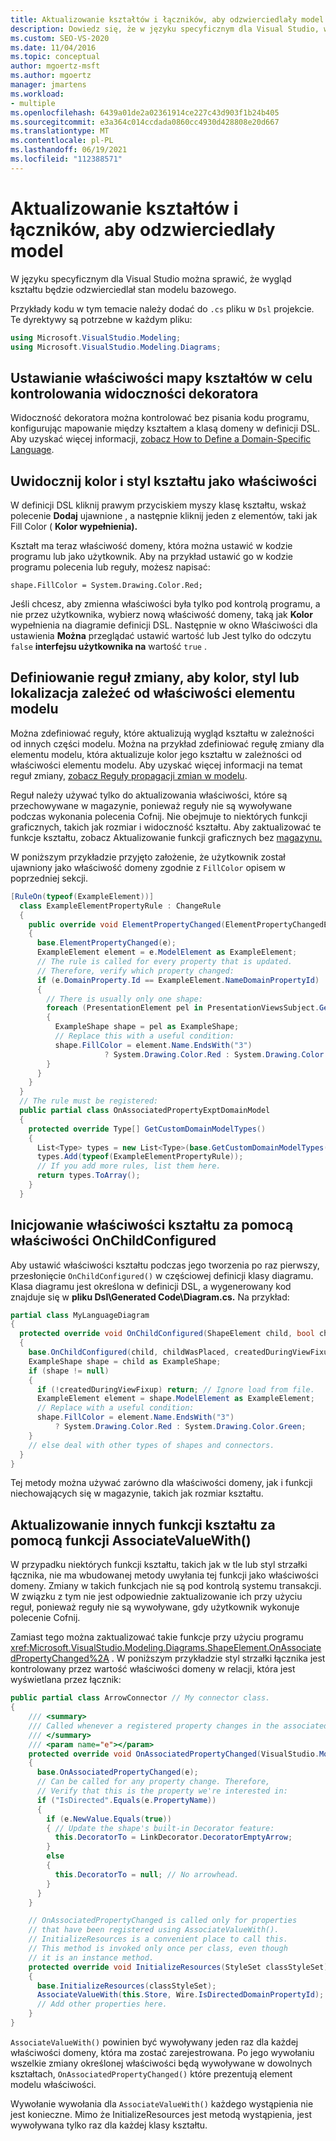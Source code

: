 ```yaml
---
title: Aktualizowanie kształtów i łączników, aby odzwierciedlały model
description: Dowiedz się, że w języku specyficznym dla Visual Studio, wygląd kształtu może odzwierciedlać stan modelu bazowego.
ms.custom: SEO-VS-2020
ms.date: 11/04/2016
ms.topic: conceptual
author: mgoertz-msft
ms.author: mgoertz
manager: jmartens
ms.workload:
- multiple
ms.openlocfilehash: 6439a01de2a02361914ce227c43d903f1b24b405
ms.sourcegitcommit: e3a364c014ccdada0860cc4930d428808e20d667
ms.translationtype: MT
ms.contentlocale: pl-PL
ms.lasthandoff: 06/19/2021
ms.locfileid: "112388571"
---
```

# <a name="update-shapes-and-connectors-to-reflect-the-model"></a>Aktualizowanie kształtów i łączników, aby odzwierciedlały model

W języku specyficznym dla Visual Studio można sprawić, że wygląd kształtu będzie odzwierciedlał stan modelu bazowego.

Przykłady kodu w tym temacie należy dodać do `.cs` pliku w `Dsl` projekcie. Te dyrektywy są potrzebne w każdym pliku:

```csharp
using Microsoft.VisualStudio.Modeling;
using Microsoft.VisualStudio.Modeling.Diagrams;
```

## <a name="set-shape-map-properties-to-control-the-visibility-of-a-decorator"></a>Ustawianie właściwości mapy kształtów w celu kontrolowania widoczności dekoratora

Widoczność dekoratora można kontrolować bez pisania kodu programu, konfigurując mapowanie między kształtem a klasą domeny w definicji DSL. Aby uzyskać więcej informacji, [zobacz How to Define a Domain-Specific Language](../modeling/how-to-define-a-domain-specific-language.md).

## <a name="expose-the-color-and-style-of-a-shape-as-properties"></a>Uwidocznij kolor i styl kształtu jako właściwości

W definicji DSL kliknij prawym przyciskiem myszy klasę kształtu, wskaż polecenie **Dodaj** ujawnione , a następnie kliknij jeden z elementów, taki jak Fill Color ( **Kolor wypełnienia).**

Kształt ma teraz właściwość domeny, która można ustawić w kodzie programu lub jako użytkownik. Aby na przykład ustawić go w kodzie programu polecenia lub reguły, możesz napisać:

`shape.FillColor = System.Drawing.Color.Red;`

Jeśli chcesz, aby zmienna właściwości była tylko pod kontrolą programu, a nie przez użytkownika, wybierz nową właściwość domeny, taką jak **Kolor** wypełnienia na diagramie definicji DSL. Następnie w okno Właściwości dla ustawienia **Można** przeglądać ustawić wartość lub Jest tylko do odczytu `false` **interfejsu użytkownika na** wartość `true` .

## <a name="define-change-rules-to-make-color-style-or-location-depend-on-model-element-properties"></a>Definiowanie reguł zmiany, aby kolor, styl lub lokalizacja zależeć od właściwości elementu modelu
 Można zdefiniować reguły, które aktualizują wygląd kształtu w zależności od innych części modelu. Można na przykład zdefiniować regułę zmiany dla elementu modelu, która aktualizuje kolor jego kształtu w zależności od właściwości elementu modelu. Aby uzyskać więcej informacji na temat reguł zmiany, [zobacz Reguły propagacji zmian w modelu](../modeling/rules-propagate-changes-within-the-model.md).

 Reguł należy używać tylko do aktualizowania właściwości, które są przechowywane w magazynie, ponieważ reguły nie są wywoływane podczas wykonania polecenia Cofnij. Nie obejmuje to niektórych funkcji graficznych, takich jak rozmiar i widoczność kształtu. Aby zaktualizować te funkcje kształtu, zobacz Aktualizowanie funkcji graficznych bez [magazynu.](#OnAssociatedProperty)

 W poniższym przykładzie przyjęto założenie, że użytkownik został ujawniony jako właściwość domeny zgodnie z `FillColor` opisem w poprzedniej sekcji.

```csharp
[RuleOn(typeof(ExampleElement))]
  class ExampleElementPropertyRule : ChangeRule
  {
    public override void ElementPropertyChanged(ElementPropertyChangedEventArgs e)
    {
      base.ElementPropertyChanged(e);
      ExampleElement element = e.ModelElement as ExampleElement;
      // The rule is called for every property that is updated.
      // Therefore, verify which property changed:
      if (e.DomainProperty.Id == ExampleElement.NameDomainPropertyId)
      {
        // There is usually only one shape:
        foreach (PresentationElement pel in PresentationViewsSubject.GetPresentation(element))
        {
          ExampleShape shape = pel as ExampleShape;
          // Replace this with a useful condition:
          shape.FillColor = element.Name.EndsWith("3")
                     ? System.Drawing.Color.Red : System.Drawing.Color.Green;
        }
      }
    }
  }
  // The rule must be registered:
  public partial class OnAssociatedPropertyExptDomainModel
  {
    protected override Type[] GetCustomDomainModelTypes()
    {
      List<Type> types = new List<Type>(base.GetCustomDomainModelTypes());
      types.Add(typeof(ExampleElementPropertyRule));
      // If you add more rules, list them here.
      return types.ToArray();
    }
  }
```

## <a name="use-onchildconfigured-to-initialize-a-shapes-properties"></a>Inicjowanie właściwości kształtu za pomocą właściwości OnChildConfigured

Aby ustawić właściwości kształtu podczas jego tworzenia po raz pierwszy, przesłonięcie `OnChildConfigured()` w częściowej definicji klasy diagramu. Klasa diagramu jest określona w definicji DSL, a wygenerowany kod znajduje się w **pliku Dsl\Generated Code\Diagram.cs.** Na przykład:

```csharp
partial class MyLanguageDiagram
{
  protected override void OnChildConfigured(ShapeElement child, bool childWasPlaced, bool createdDuringViewFixup)
  {
    base.OnChildConfigured(child, childWasPlaced, createdDuringViewFixup);
    ExampleShape shape = child as ExampleShape;
    if (shape != null)
    {
      if (!createdDuringViewFixup) return; // Ignore load from file.
      ExampleElement element = shape.ModelElement as ExampleElement;
      // Replace with a useful condition:
      shape.FillColor = element.Name.EndsWith("3")
          ? System.Drawing.Color.Red : System.Drawing.Color.Green;
    }
    // else deal with other types of shapes and connectors.
  }
}
```

Tej metody można używać zarówno dla właściwości domeny, jak i funkcji niechowających się w magazynie, takich jak rozmiar kształtu.

## <a name="use-associatevaluewith-to-update-other-features-of-a-shape"></a><a name="OnAssociatedProperty"></a> Aktualizowanie innych funkcji kształtu za pomocą funkcji AssociateValueWith()

W przypadku niektórych funkcji kształtu, takich jak w tle lub styl strzałki łącznika, nie ma wbudowanej metody uwyłania tej funkcji jako właściwości domeny.  Zmiany w takich funkcjach nie są pod kontrolą systemu transakcji. W związku z tym nie jest odpowiednie zaktualizowanie ich przy użyciu reguł, ponieważ reguły nie są wywoływane, gdy użytkownik wykonuje polecenie Cofnij.

Zamiast tego można zaktualizować takie funkcje przy użyciu programu <xref:Microsoft.VisualStudio.Modeling.Diagrams.ShapeElement.OnAssociatedPropertyChanged%2A> . W poniższym przykładzie styl strzałki łącznika jest kontrolowany przez wartość właściwości domeny w relacji, która jest wyświetlana przez łącznik:

```csharp
public partial class ArrowConnector // My connector class.
{
    /// <summary>
    /// Called whenever a registered property changes in the associated model element.
    /// </summary>
    /// <param name="e"></param>
    protected override void OnAssociatedPropertyChanged(VisualStudio.Modeling.Diagrams.PropertyChangedEventArgs e)
    {
      base.OnAssociatedPropertyChanged(e);
      // Can be called for any property change. Therefore,
      // Verify that this is the property we're interested in:
      if ("IsDirected".Equals(e.PropertyName))
      {
        if (e.NewValue.Equals(true))
        { // Update the shape's built-in Decorator feature:
          this.DecoratorTo = LinkDecorator.DecoratorEmptyArrow;
        }
        else
        {
          this.DecoratorTo = null; // No arrowhead.
        }
      }
    }

    // OnAssociatedPropertyChanged is called only for properties
    // that have been registered using AssociateValueWith().
    // InitializeResources is a convenient place to call this.
    // This method is invoked only once per class, even though
    // it is an instance method.
    protected override void InitializeResources(StyleSet classStyleSet)
    {
      base.InitializeResources(classStyleSet);
      AssociateValueWith(this.Store, Wire.IsDirectedDomainPropertyId);
      // Add other properties here.
    }
}
```

`AssociateValueWith()` powinien być wywoływany jeden raz dla każdej właściwości domeny, która ma zostać zarejestrowana. Po jego wywołaniu wszelkie zmiany określonej właściwości będą wywoływane w dowolnych kształtach, `OnAssociatedPropertyChanged()` które prezentują element modelu właściwości.

Wywołanie wywołania dla `AssociateValueWith()` każdego wystąpienia nie jest konieczne. Mimo że InitializeResources jest metodą wystąpienia, jest wywoływana tylko raz dla każdej klasy kształtu.
